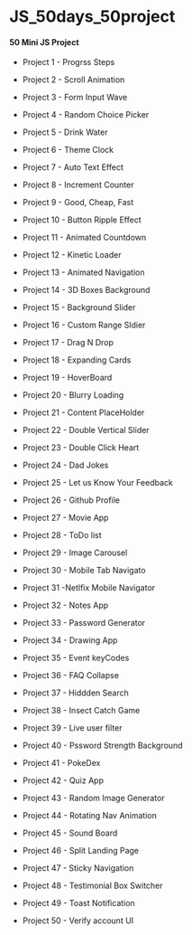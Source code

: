 # JS_50days_50project

#### 50 Mini JS Project

- Project 1 - Progrss Steps

- Project 2 - Scroll Animation

- Project 3 - Form Input Wave

- Project 4 - Random Choice Picker

- Project 5 - Drink Water

- Project 6 - Theme Clock

- Project 7 - Auto Text Effect

- Project 8 - Increment Counter

- Project 9 - Good, Cheap, Fast

- Project 10 - Button Ripple Effect

- Project 11 - Animated Countdown

- Project 12 - Kinetic Loader

- Project 13 - Animated Navigation

- Project 14 - 3D Boxes Background

- Project 15 - Background Slider

- Project 16 - Custom Range Sldier

- Project 17 - Drag N Drop

- Project 18 - Expanding Cards

- Project 19 - HoverBoard

- Project 20 - Blurry Loading

- Project 21 - Content PlaceHolder

- Project 22 - Double Vertical Slider

- Project 23 - Double Click Heart

- Project 24 - Dad Jokes

- Project 25 - Let us Know Your Feedback

- Project 26 - Github Profile

- Project 27 - Movie App

- Project 28 - ToDo list

- Project 29 - Image Carousel

- Project 30 - Mobile Tab Navigato

- Project 31 -Netlfix Mobile Navigator

-  Project 32 - Notes App

-  Project 33 - Password Generator

- Project 34 - Drawing App

- Project 35 - Event keyCodes

- Project 36 - FAQ Collapse

- Project 37 - Hiddden Search

-  Project 38 - Insect Catch Game

- Project 39 - Live user filter

- Project 40 - Pssword Strength Background

- Project 41 - PokeDex

-  Project 42 - Quiz App

-  Project 43 - Random Image Generator

- Project 44 - Rotating Nav Animation

- Project 45 - Sound Board

- Project 46 - Split Landing Page

- Project 47 - Sticky Navigation

- Project 48 - Testimonial Box Switcher

- Project 49 - Toast Notification

- Project 50 - Verify account UI
